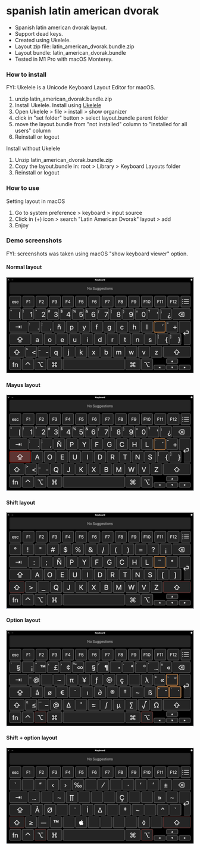 # spanish latin american dvorak

- Spanish latin american dvorak layout.
- Support dead keys.
- Created using Ukelele.
- Layout zip file: latin_american_dvorak.bundle.zip
- Layout bundle: latin_american_dvorak.bundle
- Tested in M1 Pro with macOS Monterey.

### How to install

FYI: Ukelele is a Unicode Keyboard Layout Editor for macOS.
1. unzip latin_american_dvorak.bundle.zip
2. Install Ukelele. Install using [Ukelele](https://software.sil.org/ukelele/)
3. Open Ukelele > file > install > show organizer
4. click in "set folder" button > select layout.bundle parent folder
5. move the layout.bundle from "not installed" column to "installed for all users" column
6. Reinstall or logout

Install without Ukelele
1. Unzip latin_american_dvorak.bundle.zip
2. Copy the layout.bundle in: root > Library > Keyboard Layouts folder
3. Reinstall or logout

### How to use
Setting layout in macOS
1. Go to system preference > keyboard > input source
2. Click in (+) icon > search "Latin American Dvorak" layout > add
3. Enjoy

### Demo screenshots
FYI: screenshots was taken using macOS "show keyboard viewer" option.

#### Normal layout
![Screenshot](images/layout_(5).png)

#### Mayus layout
![Screenshot](images/layout_(4).png)

#### Shift layout
![Screenshot](images/layout_(3).png)

#### Option layout
![Screenshot](images/layout_(1).png)

#### Shift + option layout
![Screenshot](images/layout_(2).png)